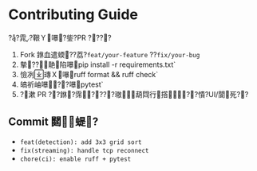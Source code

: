 ﻿# Contributing Guide

??雿?鞎Ｙ嚗?鈭?PR ????

1. Fork 銝血遣蝡??荔?`feat/your-feature` ??`fix/your-bug`
2. 摰??靘陷嚗pip install -r requirements.txt`
3. 憸冽瑼Ｘ嚗ruff format && ruff check`
4. 皜祈岫嚗??嚗pytest`
5. ?漱 PR ??銝?霈????璈葫閰行撘??憒?UI/閬死??

## Commit 閮蝭?
- `feat(detection): add 3x3 grid sort`
- `fix(streaming): handle tcp reconnect`
- `chore(ci): enable ruff + pytest`

